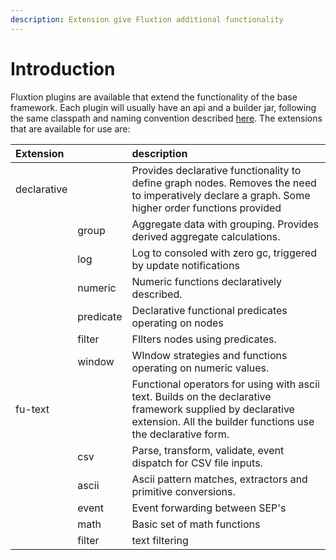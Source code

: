 ```yaml
---
description: Extension give Fluxtion additional functionality
---
```


# Introduction

Fluxtion plugins are available that extend the functionality of the base framework. Each plugin will usually have an api and a builder jar, following the same classpath and naming convention described [here](../overview/building-classpath-and-execution.md#classpath). The extensions that are available for use are:

| Extension |  | description |
| :--- | :--- | :--- |
| declarative |  | Provides declarative functionality to define graph nodes. Removes the need  to imperatively declare a graph. Some higher order functions provided |
|  | group | Aggregate data with grouping. Provides derived aggregate calculations. |
|  | log | Log to consoled with zero gc, triggered by update notifications |
|  | numeric | Numeric functions declaratively described. |
|  | predicate | Declarative functional predicates operating on nodes |
|  | filter | FIlters nodes using predicates. |
|  | window | WIndow strategies and functions operating on numeric values. |
| fu-text |  | Functional operators for using with ascii text. Builds on the declarative framework supplied by declarative extension. All the builder functions use the declarative form. |
|  | csv | Parse, transform, validate, event dispatch for CSV file inputs. |
|  | ascii | Ascii pattern matches, extractors and primitive conversions. |
|  | event | Event forwarding between SEP's |
|  | math | Basic set of math functions |
|  | filter | text filtering |





